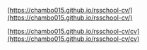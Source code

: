 [https://chambo015.github.io/rsschool-cv/](https://chambo015.github.io/rsschool-cv/)

[https://chambo015.github.io/rsschool-cv/cv](https://chambo015.github.io/rsschool-cv/cv)

